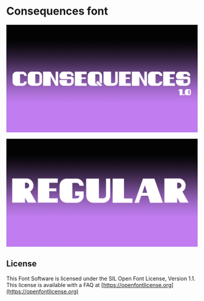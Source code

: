 
# Consequences font

![Image](image1.jpg)


![Image](image2.jpg)


## License

This Font Software is licensed under the SIL Open Font License, Version 1.1.
This license is available with a FAQ at [https://openfontlicense.org](https://openfontlicense.org)
